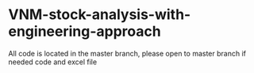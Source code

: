 # VNM-stock-analysis-with-engineering-approach
All code is located in the master branch, please open to master branch if needed code and excel file
